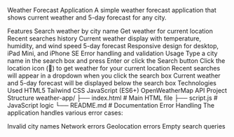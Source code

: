 Weather Forecast Application
A simple weather forecast application that shows current weather and 5-day forecast for any city.

Features
Search weather by city name
Get weather for current location
Recent searches history
Current weather display with temperature, humidity, and wind speed
5-day forecast
Responsive design for desktop, iPad Mini, and iPhone SE
Error handling and validation
Usage
Type a city name in the search box and press Enter or click the Search button
Click the location icon (📍) to get weather for your current location
Recent searches will appear in a dropdown when you click the search box
Current weather and 5-day forecast will be displayed below the search box
Technologies Used
HTML5
Tailwind CSS
JavaScript (ES6+)
OpenWeatherMap API
Project Structure
weather-app/
├── index.html      # Main HTML file
├── script.js       # JavaScript logic
└── README.md       # Documentation
Error Handling
The application handles various error cases:

Invalid city names
Network errors
Geolocation errors
Empty search queries


